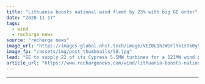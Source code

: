 ```yaml
---
title: "Lithuania boosts national wind fleet by 23% with big GE order"
date: "2020-11-17"
tags: 
  - wind
  - recharge news
source: "recharge news"
image_url: "https://images-global.nhst.tech/image/VEZ0L1hJWGFlYk1sTk0yS0VtTEhSODNGd0UwUHVUYUJHYlhlOWRlMlJQTT0=/nhst/binary/3b6077764741dc09b9c9db5f1183bdb1"
image_fp: "/assets/img/post_thumbnails/58.jpg"
lead: "GE to supply 22 of its Cypress 5.5MW turbines for a 121MW wind project close to the capital of Vilnius"
article_url: "https://www.rechargenews.com/wind/lithuania-boosts-national-wind-fleet-by-23-with-big-ge-order/2-1-914305"
---
```


---
